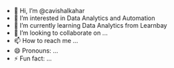 - 👋 Hi, I’m @cavishalkahar
- 👀 I’m interested in Data Analytics and Automation 
- 🌱 I’m currently learning Data Analytics from Learnbay 
- 💞️ I’m looking to collaborate on ...
- 📫 How to reach me ...
- 😄 Pronouns: ...
- ⚡ Fun fact: ...

<!---
cavishalkahar/cavishalkahar is a ✨ special ✨ repository because its `README.md` (this file) appears on your GitHub profile.
You can click the Preview link to take a look at your changes.
--->

